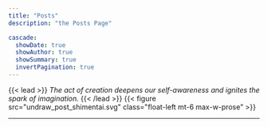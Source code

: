 ```yaml
---
title: "Posts"
description: "the Posts Page"

cascade:
  showDate: true
  showAuthor: true
  showSummary: true
  invertPagination: true
---
```

{{< lead >}}
_The act of creation deepens our self-awareness and ignites the spark of imagination._
{{< /lead >}}
{{< figure src="undraw_post_shimentai.svg" class="float-left mt-6 max-w-prose" >}}

---
